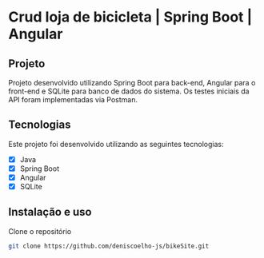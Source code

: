 # Crud loja de bicicleta | Spring Boot | Angular

## Projeto

Projeto desenvolvido utilizando Spring Boot para back-end, Angular para o front-end e SQLite para banco de dados do sistema. Os testes iniciais da API foram implementadas via Postman.

## Tecnologias

Este projeto foi desenvolvido utilizando as seguintes tecnologias:

- [x] Java
- [x] Spring Boot
- [x] Angular
- [x] SQLite

## Instalação e uso

Clone o repositório

```bash
git clone https://github.com/deniscoelho-js/bikeSite.git

```